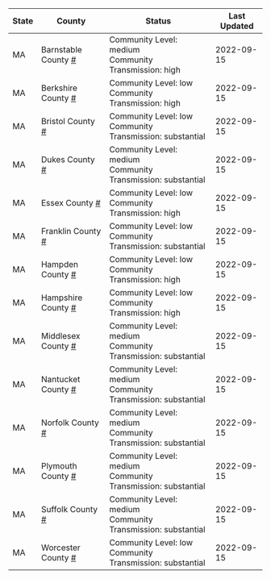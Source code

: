 State | County | Status | Last Updated
--- | --- | --- | --- 
MA | Barnstable County <a href="#barnstable_county">#</a> | <a name="barnstable_county"></a>Community Level: medium<br/>Community Transmission: high | 2022-09-15
MA | Berkshire County <a href="#berkshire_county">#</a> | <a name="berkshire_county"></a>Community Level: low<br/>Community Transmission: high | 2022-09-15
MA | Bristol County <a href="#bristol_county">#</a> | <a name="bristol_county"></a>Community Level: low<br/>Community Transmission: substantial | 2022-09-15
MA | Dukes County <a href="#dukes_county">#</a> | <a name="dukes_county"></a>Community Level: medium<br/>Community Transmission: substantial | 2022-09-15
MA | Essex County <a href="#essex_county">#</a> | <a name="essex_county"></a>Community Level: low<br/>Community Transmission: high | 2022-09-15
MA | Franklin County <a href="#franklin_county">#</a> | <a name="franklin_county"></a>Community Level: low<br/>Community Transmission: substantial | 2022-09-15
MA | Hampden County <a href="#hampden_county">#</a> | <a name="hampden_county"></a>Community Level: low<br/>Community Transmission: high | 2022-09-15
MA | Hampshire County <a href="#hampshire_county">#</a> | <a name="hampshire_county"></a>Community Level: low<br/>Community Transmission: high | 2022-09-15
MA | Middlesex County <a href="#middlesex_county">#</a> | <a name="middlesex_county"></a>Community Level: medium<br/>Community Transmission: substantial | 2022-09-15
MA | Nantucket County <a href="#nantucket_county">#</a> | <a name="nantucket_county"></a>Community Level: medium<br/>Community Transmission: substantial | 2022-09-15
MA | Norfolk County <a href="#norfolk_county">#</a> | <a name="norfolk_county"></a>Community Level: medium<br/>Community Transmission: substantial | 2022-09-15
MA | Plymouth County <a href="#plymouth_county">#</a> | <a name="plymouth_county"></a>Community Level: medium<br/>Community Transmission: substantial | 2022-09-15
MA | Suffolk County <a href="#suffolk_county">#</a> | <a name="suffolk_county"></a>Community Level: medium<br/>Community Transmission: substantial | 2022-09-15
MA | Worcester County <a href="#worcester_county">#</a> | <a name="worcester_county"></a>Community Level: low<br/>Community Transmission: substantial | 2022-09-15
